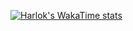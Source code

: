 [![Harlok's WakaTime stats](https://github-readme-stats.vercel.app/api/wakatime?username=Tofupaste&layout=compact&bg_color=a788b2&title_color=e6d7ec&text_color=f5f5f5)](https://github.com/Tofupaste/github-readme-stats)
